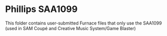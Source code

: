 # Phillips SAA1099
This folder contains user-submitted Furnace files that only use the SAA1099 (used in SAM Coupé and Creative Music System/Game Blaster)
